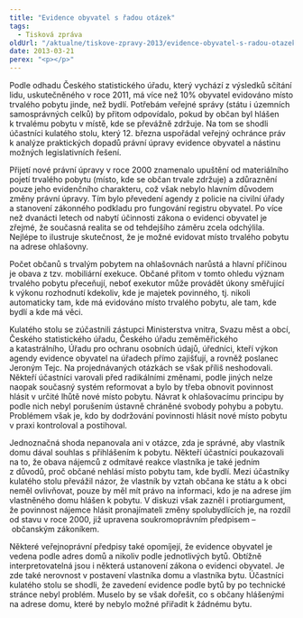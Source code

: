```yaml
---
title: "Evidence obyvatel s řadou otázek"
tags:
  - Tisková zpráva
oldUrl: "/aktualne/tiskove-zpravy-2013/evidence-obyvatel-s-radou-otazek"
date: 2013-03-21
perex: "<p></p>"
---
```


<!-- imported from the old website -->

<p>Podle odhadu Českého statistického úřadu, který vychází z výsledků sčítání lidu, uskutečněného v roce 2011, má více než 10% obyvatel evidováno místo trvalého pobytu jinde, než bydlí. Potřebám veřejné správy (státu i územních samosprávných celků) by přitom odpovídalo, pokud by občan byl hlášen k trvalému pobytu v místě, kde se převážně zdržuje. Na tom se shodli účastníci kulatého stolu, který 12. března uspořádal veřejný ochránce práv k analýze praktických dopadů právní úpravy evidence obyvatel a nástinu možných legislativních řešení.</p><p>Přijetí nové právní úpravy v roce 2000 znamenalo upuštění od materiálního pojetí trvalého pobytu (místo, kde se občan trvale zdržuje) a zdůraznění pouze jeho evidenčního charakteru, což však nebylo hlavním důvodem změny právní úpravy. Tím bylo převedení agendy z policie na civilní úřady a stanovení zákonného podkladu pro fungování registru obyvatel. Po více než dvanácti letech od nabytí účinnosti zákona o evidenci obyvatel je zřejmé, že současná realita se od tehdejšího záměru zcela odchýlila. Nejlépe to ilustruje skutečnost, že je možné evidovat místo trvalého pobytu na adrese ohlašovny. </p><p>Počet občanů s trvalým pobytem na ohlašovnách narůstá a hlavní příčinou je obava z tzv. mobiliární exekuce. Občané přitom v tomto ohledu význam trvalého pobytu přeceňují, neboť exekutor může provádět úkony směřující k výkonu rozhodnutí kdekoliv, kde je majetek povinného, tj. nikoli automaticky tam, kde má evidováno místo trvalého pobytu, ale tam, kde bydlí a kde má věci.</p><p>Kulatého stolu se zúčastnili zástupci Ministerstva vnitra, Svazu měst a obcí, Českého statistického úřadu, Českého úřadu zeměměřického a katastrálního, Úřadu pro ochranu osobních údajů, úředníci, kteří výkon agendy evidence obyvatel na úřadech přímo zajišťují, a rovněž poslanec Jeroným Tejc. Na projednávaných otázkách se však příliš neshodovali. Někteří účastníci varovali před radikálními změnami, podle jiných nelze naopak současný systém reformovat a bylo by třeba obnovit povinnost hlásit v určité lhůtě nové místo pobytu. Návrat k ohlašovacímu principu by podle nich nebyl porušením ústavně chráněné svobody pohybu a pobytu. Problémem však je, kdo by dodržování povinnosti hlásit nové místo pobytu v praxi kontroloval a postihoval.  </p><p>Jednoznačná shoda nepanovala ani v otázce, zda je správné, aby vlastník domu dával souhlas s přihlášením k pobytu. Někteří účastníci poukazovali na to, že obava nájemců z odmítavé reakce vlastníka je také jedním z důvodů, proč občané nehlásí místo pobytu tam, kde bydlí. Mezi účastníky kulatého stolu převážil názor, že vlastník by vztah občana ke státu a k obci neměl ovlivňovat, pouze by měl mít právo na informaci, kdo je na adrese jím vlastněného domu hlášen k pobytu. V diskuzi však zazněl i protiargument, že povinnost nájemce hlásit pronajímateli změny spolubydlících je, na rozdíl od stavu v roce 2000, již upravena soukromoprávním předpisem &ndash; občanským zákoníkem. </p><p>Některé veřejnoprávní předpisy také opomíjejí, že evidence obyvatel je vedena podle adres domů a nikoliv podle jednotlivých bytů. Obtížně interpretovatelná jsou i některá ustanovení zákona o evidenci obyvatel. Je zde také nerovnost v postavení vlastníka domu a vlastníka bytu. Účastníci kulatého stolu se shodli, že zavedení evidence podle bytů by po technické stránce nebyl problém. Muselo by se však dořešit, co s občany hlášenými na adrese domu, které by nebylo možné přiřadit k žádnému bytu.</p>
